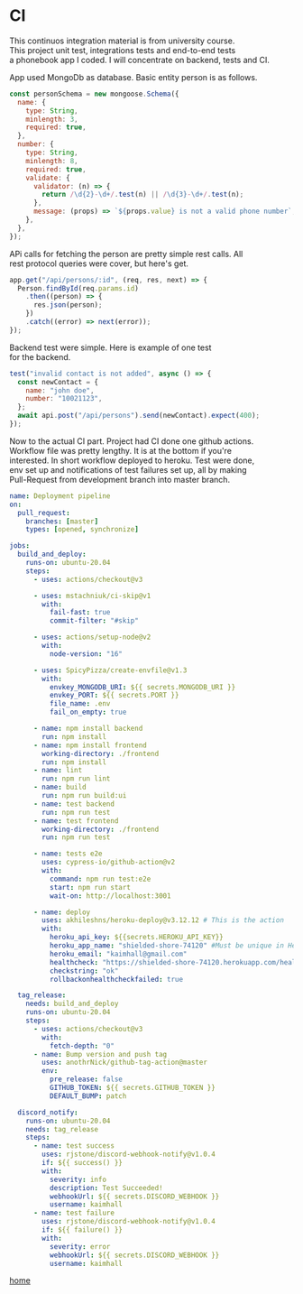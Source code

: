 # CI

This continuos integration material is from university course.  
This project unit test, integrations tests and end-to-end tests  
a phonebook app I coded. I will concentrate on backend, tests and CI.

App used MongoDb as database. Basic entity person is as follows.

```javascript
const personSchema = new mongoose.Schema({
  name: {
    type: String,
    minlength: 3,
    required: true,
  },
  number: {
    type: String,
    minlength: 8,
    required: true,
    validate: {
      validator: (n) => {
        return /\d{2}-\d+/.test(n) || /\d{3}-\d+/.test(n);
      },
      message: (props) => `${props.value} is not a valid phone number`,
    },
  },
});
```

APi calls for fetching the person are pretty simple rest calls. All  
rest protocol queries were cover, but here's get.

```javascript
app.get("/api/persons/:id", (req, res, next) => {
  Person.findById(req.params.id)
    .then((person) => {
      res.json(person);
    })
    .catch((error) => next(error));
});
```

Backend test were simple. Here is example of one test  
for the backend.

```javascript
test("invalid contact is not added", async () => {
  const newContact = {
    name: "john doe",
    number: "10021123",
  };
  await api.post("/api/persons").send(newContact).expect(400);
});
```

Now to the actual CI part. Project had CI done one github actions.  
Workflow file was pretty lengthy. It is at the bottom if you're  
interested. In short workflow deployed to heroku. Test were done,  
env set up and notifications of test failures set up, all by making  
Pull-Request from development branch into master branch.

```yml
name: Deployment pipeline
on:
  pull_request:
    branches: [master]
    types: [opened, synchronize]

jobs:
  build_and_deploy:
    runs-on: ubuntu-20.04
    steps:
      - uses: actions/checkout@v3

      - uses: mstachniuk/ci-skip@v1
        with:
          fail-fast: true
          commit-filter: "#skip"

      - uses: actions/setup-node@v2
        with:
          node-version: "16"

      - uses: SpicyPizza/create-envfile@v1.3
        with:
          envkey_MONGODB_URI: ${{ secrets.MONGODB_URI }}
          envkey_PORT: ${{ secrets.PORT }}
          file_name: .env
          fail_on_empty: true

      - name: npm install backend
        run: npm install
      - name: npm install frontend
        working-directory: ./frontend
        run: npm install
      - name: lint
        run: npm run lint
      - name: build
        run: npm run build:ui
      - name: test backend
        run: npm run test
      - name: test frontend
        working-directory: ./frontend
        run: npm run test

      - name: tests e2e
        uses: cypress-io/github-action@v2
        with:
          command: npm run test:e2e
          start: npm run start
          wait-on: http://localhost:3001

      - name: deploy
        uses: akhileshns/heroku-deploy@v3.12.12 # This is the action
        with:
          heroku_api_key: ${{secrets.HEROKU_API_KEY}}
          heroku_app_name: "shielded-shore-74120" #Must be unique in Heroku
          heroku_email: "kaimhall@gmail.com"
          healthcheck: "https://shielded-shore-74120.herokuapp.com/health"
          checkstring: "ok"
          rollbackonhealthcheckfailed: true

  tag_release:
    needs: build_and_deploy
    runs-on: ubuntu-20.04
    steps:
      - uses: actions/checkout@v3
        with:
          fetch-depth: "0"
      - name: Bump version and push tag
        uses: anothrNick/github-tag-action@master
        env:
          pre_release: false
          GITHUB_TOKEN: ${{ secrets.GITHUB_TOKEN }}
          DEFAULT_BUMP: patch

  discord_notify:
    runs-on: ubuntu-20.04
    needs: tag_release
    steps:
      - name: test success
        uses: rjstone/discord-webhook-notify@v1.0.4
        if: ${{ success() }}
        with:
          severity: info
          description: Test Succeeded!
          webhookUrl: ${{ secrets.DISCORD_WEBHOOK }}
          username: kaimhall
      - name: test failure
        uses: rjstone/discord-webhook-notify@v1.0.4
        if: ${{ failure() }}
        with:
          severity: error
          webhookUrl: ${{ secrets.DISCORD_WEBHOOK }}
          username: kaimhall
```

[home](https://kaimhall.github.io/portfolio/)
